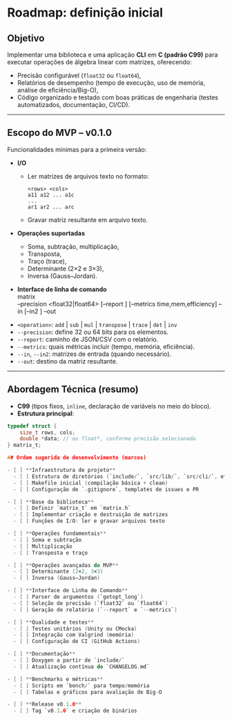 # Roadmap: definição inicial

## Objetivo
Implementar uma biblioteca e uma aplicação **CLI** em **C (padrão C99)** para executar operações de álgebra linear com matrizes, oferecendo:
- Precisão configurável (`float32` ou `float64`),
- Relatórios de desempenho (tempo de execução, uso de memória, análise de eficiência/Big-O),
- Código organizado e testado com boas práticas de engenharia (testes automatizados, documentação, CI/CD).

---

## Escopo do MVP – v0.1.0
Funcionalidades mínimas para a primeira versão:

* **I/O**  
  - Ler matrizes de arquivos texto no formato:
    ```
    <rows> <cols>
    a11 a12 ... a1c
    ...
    ar1 ar2 ... arc
    ```
  - Gravar matriz resultante em arquivo texto.

* **Operações suportadas**  
  - Soma, subtração, multiplicação,
  - Transposta,
  - Traço (trace),
  - Determinante (2×2 e 3×3),
  - Inversa (Gauss–Jordan).

* **Interface de linha de comando**  
matrix  
–precision <float32|float64> 
[–report ] 
[–metrics time,mem,efficiency] 
–in  [–in2 ] 
–out 

- `<operation>`: `add` | `sub` | `mul` | `transpose` | `trace` | `det` | `inv`
- `--precision`: define 32 ou 64 bits para os elementos.
- `--report`: caminho de JSON/CSV com o relatório.
- `--metrics`: quais métricas incluir (tempo, memória, eficiência).
- `--in`, `--in2`: matrizes de entrada (quando necessário).
- `--out`: destino da matriz resultante.

---

## Abordagem Técnica (resumo)
- **C99** (tipos fixos, `inline`, declaração de variáveis no meio do bloco).
- **Estrutura principal**:
```c
typedef struct {
    size_t rows, cols;
    double *data; // ou float*, conforme precisão selecionada
} matrix_t;

## Ordem sugerida de desenvolvimento (marcos)

- [ ] **Infraestrutura de projeto**
  - [ ] Estrutura de diretórios (`include/`, `src/lib/`, `src/cli/`, etc.)
  - [ ] Makefile inicial (compilação básica + clean)
  - [ ] Configuração de `.gitignore`, templates de issues e PR

- [ ] **Base da biblioteca**
  - [ ] Definir `matrix_t` em `matrix.h`
  - [ ] Implementar criação e destruição de matrizes
  - [ ] Funções de I/O: ler e gravar arquivos texto

- [ ] **Operações fundamentais**
  - [ ] Soma e subtração
  - [ ] Multiplicação
  - [ ] Transposta e traço

- [ ] **Operações avançadas do MVP**
  - [ ] Determinante (2×2, 3×3)
  - [ ] Inversa (Gauss–Jordan)

- [ ] **Interface de Linha de Comando**
  - [ ] Parser de argumentos (`getopt_long`)
  - [ ] Seleção de precisão (`float32` ou `float64`)
  - [ ] Geração de relatório (`--report` e `--metrics`)

- [ ] **Qualidade e testes**
  - [ ] Testes unitários (Unity ou CMocka)
  - [ ] Integração com Valgrind (memória)
  - [ ] Configuração de CI (GitHub Actions)

- [ ] **Documentação**
  - [ ] Doxygen a partir de `include/`
  - [ ] Atualização contínua do `CHANGELOG.md`

- [ ] **Benchmarks e métricas**
  - [ ] Scripts em `bench/` para tempo/memória
  - [ ] Tabelas e gráficos para avaliação de Big-O

- [ ] **Release v0.1.0**
  - [ ] Tag `v0.1.0` e criação de binários